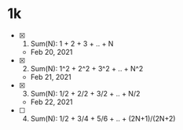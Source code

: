 # 1k

* [x] 1. Sum(N): 1 + 2 + 3 + .. + N
  * Feb 20, 2021
* [x] 2. Sum(N): 1^2 + 2^2 + 3^2 + .. + N^2
  * Feb 21, 2021
* [x] 3. Sum(N): 1/2 + 2/2 + 3/2 + .. + N/2
  * Feb 22, 2021
* [ ] 4. Sum(N): 1/2 + 3/4 + 5/6 + .. + (2N+1)/(2N+2)

